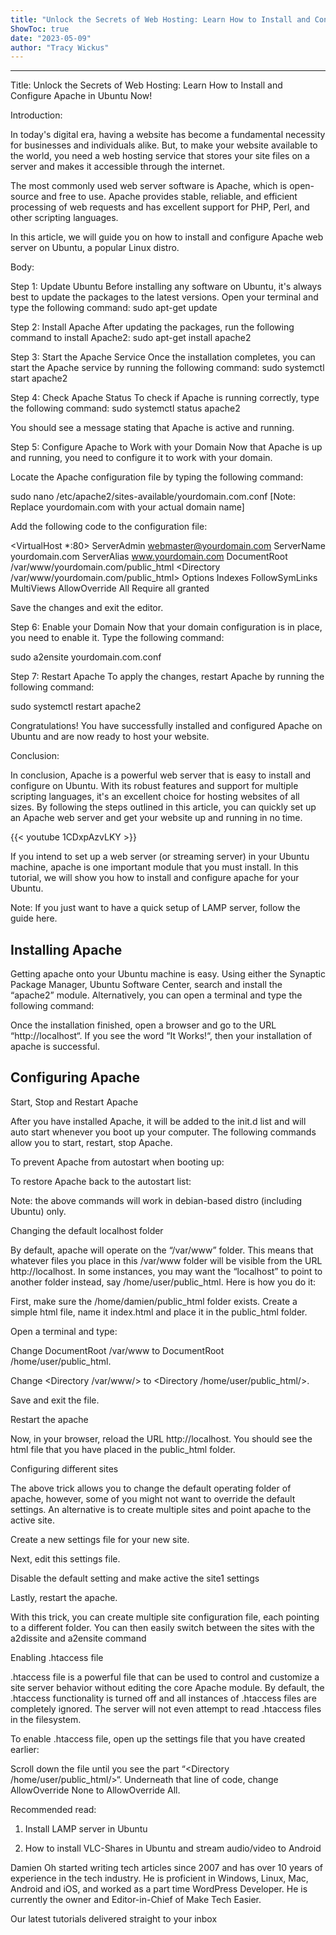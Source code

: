 ```yaml
---
title: "Unlock the Secrets of Web Hosting: Learn How to Install and Configure Apache in Ubuntu Now!"
ShowToc: true 
date: "2023-05-09"
author: "Tracy Wickus"
---
```

*****
Title: Unlock the Secrets of Web Hosting: Learn How to Install and Configure Apache in Ubuntu Now!

Introduction:

In today's digital era, having a website has become a fundamental necessity for businesses and individuals alike. But, to make your website available to the world, you need a web hosting service that stores your site files on a server and makes it accessible through the internet.

The most commonly used web server software is Apache, which is open-source and free to use. Apache provides stable, reliable, and efficient processing of web requests and has excellent support for PHP, Perl, and other scripting languages.

In this article, we will guide you on how to install and configure Apache web server on Ubuntu, a popular Linux distro.

Body:

Step 1: Update Ubuntu
Before installing any software on Ubuntu, it's always best to update the packages to the latest versions. Open your terminal and type the following command:
sudo apt-get update

Step 2: Install Apache
After updating the packages, run the following command to install Apache2:
sudo apt-get install apache2

Step 3: Start the Apache Service
Once the installation completes, you can start the Apache service by running the following command:
sudo systemctl start apache2

Step 4: Check Apache Status
To check if Apache is running correctly, type the following command:
sudo systemctl status apache2

You should see a message stating that Apache is active and running.

Step 5: Configure Apache to Work with your Domain
Now that Apache is up and running, you need to configure it to work with your domain.

Locate the Apache configuration file by typing the following command:

sudo nano /etc/apache2/sites-available/yourdomain.com.conf
[Note: Replace yourdomain.com with your actual domain name]

Add the following code to the configuration file:

<VirtualHost *:80>
ServerAdmin webmaster@yourdomain.com
ServerName yourdomain.com
ServerAlias www.yourdomain.com
DocumentRoot /var/www/yourdomain.com/public_html
<Directory /var/www/yourdomain.com/public_html>
Options Indexes FollowSymLinks MultiViews
AllowOverride All
Require all granted
</Directory>
</VirtualHost>

Save the changes and exit the editor.

Step 6: Enable your Domain
Now that your domain configuration is in place, you need to enable it. Type the following command:

sudo a2ensite yourdomain.com.conf

Step 7: Restart Apache
To apply the changes, restart Apache by running the following command:

sudo systemctl restart apache2

Congratulations! You have successfully installed and configured Apache on Ubuntu and are now ready to host your website.

Conclusion:

In conclusion, Apache is a powerful web server that is easy to install and configure on Ubuntu. With its robust features and support for multiple scripting languages, it's an excellent choice for hosting websites of all sizes. By following the steps outlined in this article, you can quickly set up an Apache web server and get your website up and running in no time.

{{< youtube 1CDxpAzvLKY >}} 



If you intend to set up a web server (or streaming server) in your Ubuntu machine, apache is one important module that you must install. In this tutorial, we will show you how to install and configure apache for your Ubuntu. 
 
Note: If you just want to have a quick setup of LAMP server, follow the guide here.
 
## Installing Apache
 
Getting apache onto your Ubuntu machine is easy. Using either the Synaptic Package Manager, Ubuntu Software Center, search and install the “apache2” module. Alternatively, you can open a terminal and type the following command:
 
Once the installation finished, open a browser and go to the URL “http://localhost“. If you see the word “It Works!“, then your installation of apache is successful.
 

 
## Configuring Apache
 
Start, Stop and Restart Apache
 
After you have installed Apache, it will be added to the init.d list and will auto start whenever you boot up your computer. The following commands allow you to start, restart, stop Apache.
 
To prevent Apache from autostart when booting up:
 
To restore Apache back to the autostart list:
 
Note: the above commands will work in debian-based distro (including Ubuntu) only.
 
Changing the default localhost folder
 
By default, apache will operate on the “/var/www” folder. This means that whatever files you place in this /var/www folder will be visible from the URL http://localhost. In some instances, you may want the “localhost” to point to another folder instead, say /home/user/public_html. Here is how you do it:
 
First, make sure the /home/damien/public_html folder exists. Create a simple html file, name it index.html and place it in the public_html folder. 
 
Open a terminal and type:
 
Change DocumentRoot /var/www to DocumentRoot /home/user/public_html.
 
Change <Directory /var/www/> to <Directory /home/user/public_html/>.
 
Save and exit the file.
 
Restart the apache
 
Now, in your browser, reload the URL http://localhost. You should see the html file that you have placed in the public_html folder.
 
Configuring different sites
 
The above trick allows you to change the default operating folder of apache, however, some of you might not want to override the default settings. An alternative is to create multiple sites and point apache to the active site.
 
Create a new settings file for your new site.
 
Next, edit this settings file.
 
Disable the default setting and make active the site1 settings
 
Lastly, restart the apache.
 
With this trick, you can create multiple site configuration file, each pointing to a different folder. You can then easily switch between the sites with the a2dissite and a2ensite command
 
Enabling .htaccess file
 
.htaccess file is a powerful file that can be used to control and customize a site server behavior without editing the core Apache module. By default, the .htaccess functionality is turned off and all instances of .htaccess files are completely ignored. The server will not even attempt to read .htaccess files in the filesystem.
 
To enable .htaccess file, open up the settings file that you have created earlier:
 
Scroll down the file until you see the part “<Directory /home/user/public_html/>“. Underneath that line of code, change AllowOverride None to AllowOverride All.
 
Recommended read:
1. Install LAMP server in Ubuntu 
 
2. How to install VLC-Shares in Ubuntu and stream audio/video to Android
 
Damien Oh started writing tech articles since 2007 and has over 10 years of experience in the tech industry. He is proficient in Windows, Linux, Mac, Android and iOS, and worked as a part time WordPress Developer. He is currently the owner and Editor-in-Chief of Make Tech Easier.
 
Our latest tutorials delivered straight to your inbox




